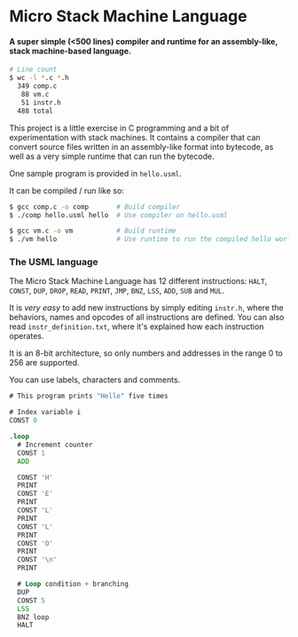 # Micro Stack Machine Language
#### A super simple (<500 lines) compiler and runtime for an assembly-like, stack machine-based language.

```bash
# Line count
$ wc -l *.c *.h
  349 comp.c
   88 vm.c
   51 instr.h
  488 total
```

This project is a little exercise in C programming and a bit of experimentation with stack machines.
It contains a compiler that can convert source files written in an assembly-like format into
bytecode, as well as a very simple runtime that can run the bytecode.

One sample program is provided in `hello.usml`.

It can be compiled / run like so:

```bash
$ gcc comp.c -o comp       # Build compiler
$ ./comp hello.usml hello  # Use compiler on hello.usml

$ gcc vm.c -o vm           # Build runtime
$ ./vm hello               # Use runtime to run the compiled hello world program
```

### The USML language
The Micro Stack Machine Language has 12 different instructions:
`HALT`, `CONST`, `DUP`, `DROP`, `READ`, `PRINT`, `JMP`, `BNZ`, `LSS`, `ADD`, `SUB` and `MUL`.

It is *very easy* to add new instructions by simply editing `instr.h`, where the behaviors, names and opcodes of all instructions are defined.
You can also read `instr_definition.txt`, where it's explained how each instruction operates.

It is an 8-bit architecture, so only numbers and addresses in the range 0 to 256 are supported.

You can use labels, characters and comments.

```asm
# This program prints "Hello" five times

# Index variable i
CONST 0

.loop
  # Increment counter
  CONST 1
  ADD

  CONST 'H'
  PRINT
  CONST 'E'
  PRINT
  CONST 'L'
  PRINT
  CONST 'L'
  PRINT
  CONST 'O'
  PRINT
  CONST '\n'
  PRINT

  # Loop condition + branching
  DUP
  CONST 5
  LSS
  BNZ loop
  HALT
```
